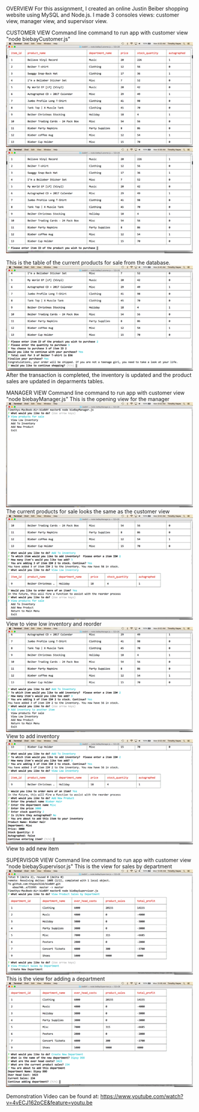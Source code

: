 OVERVIEW
For this assignment, I created an online Justin Beiber shopping website using MySQL and Node.js.  I made 3 consoles views: customer view, manager view, and supervisor view.  

CUSTOMER VIEW
Command line command to run app with customer view
"node biebayCustomer.js" 
![](/Images_for_Read_Me/CustomerProductTable.png)
![](/Images_for_Read_Me/CustomerProductTable2.png)

This is the table of the current products for sale from the database.
![](/Images_for_Read_Me/CustomerCompletedSale.png)
After the transaction is completed, the inventory is updated and the product sales are updated in deparments tables.

 MANAGER VIEW
 Command line command to run app with customer view
"node biebayManager.js"
This is the opening view for the manager
![](/Images_for_Read_Me/ManagerOpening.png)
The current products for sale looks the same as the customer view
![](/Images_for_Read_Me/lowinventory.png)
View to view low inventory and reorder
![](/Images_for_Read_Me/inventoryadd.png)
View to add inventory
![](/Images_for_Read_Me/addnewitem.png)
View to add new item


SUPERVISOR VIEW
Command line command to run app with customer view
"node biebaySupervisor.js"
This is the view for sales by department
![](/Images_for_Read_Me/SupervisorDeprtments.png)
This is the view for adding a department
![](/Images_for_Read_Me/AddDepartment.png)

Demonstration Video can be found at:
https://www.youtube.com/watch?v=4vECJ162pCE&feature=youtu.be
